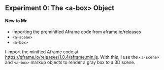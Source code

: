 ## Experiment 0: The \<a-box\> Object

#### New to Me
- importing the preminified Aframe code from aframe.io/releases
- `<a-scene>`
- `<a-box>`

I import the minified Aframe code at https://aframe.io/releases/1.0.4/aframe.min.js. With this, I use the `<a-scene>` and `<a-box>` markup objects to render a gray box to a 3D scene.